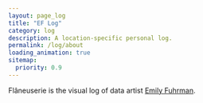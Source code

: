 ```yaml
---
layout: page_log
title: "EF Log"
category: log
description: A location-specific personal log.
permalink: /log/about
loading_animation: true
sitemap:
  priority: 0.9
---
```

Flâneuserie is the visual log of data artist <a href='/' target='_blank'>Emily Fuhrman</a>.